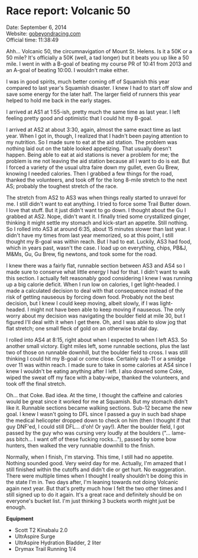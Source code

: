 # Race report: Volcanic 50

Date: September 6, 2014  
Website: [gobeyondracing.com](https://gobeyondracing.com/races/volcanic-50/)  
Official time: 11:38:49

Ahh... Volcanic 50, the circumnavigation of Mount St. Helens.
Is it a 50K or a 50 mile? It's officially a 50K (well, a tad longer) but it beats you up like a 50 mile.
I went in with a B-goal of beating my course PR of 10:41 from 2013 and an A-goal of beating 10:00.
I wouldn't make either.

I was in good spirits, much better coming off of Squamish this year compared to last year's Squamish disaster.
I knew I had to start off slow and save some energy for the later half.
The larger field of runners this year helped to hold me back in the early stages.

I arrived at AS1 at 1:55-ish, pretty much the same time as last year.
I left feeling pretty good and optimistic that I could hit my B-goal.

I arrived at AS2 at about 3:30, again, almost the same exact time as last year.
When I got in, though, I realized that I hadn't been paying attention to my nutrition.
So I made sure to eat at the aid station.
The problem was nothing laid out on the table looked appetizing.
That usually doesn't happen.
Being able to eat at aid stations is never a problem for me; the problem is me not leaving the aid station because all I want to do is eat.
But I forced a variety of the usual ultra faire down my gullet, even Gu Brew, knowing I needed calories.
Then I grabbed a few things for the road, thanked the volunteers, and took off for the long 8-mile stretch to the next AS; probably the toughest stretch of the race.

The stretch from AS2 to AS3 was when things really started to unravel for me.
I still didn't want to eat anything.
I tried to force some Trail Butter down.
I love that stuff.
But it just didn't want to go down.
I thought about the Gu I grabbed at AS2.
Nope, didn't want it.
I finally tried some crystallized ginger, thinking it might settle my stomach and kick-start an appetite.
Still nothing.
So I rolled into AS3 at around 6:35, about 15 minutes slower than last year.
I didn't have my times from last year memorized, so at this point, I still thought my B-goal was within reach.
But I had to eat.
Luckily, AS3 had food, which in years past, wasn't the case.
I load up on everything, chips, PB&J, M&Ms, Gu, Gu Brew, fig newtons, and took some for the road.

I knew there was a fairly flat, runnable section between AS3 and AS4 so I made sure to conserve what little energy I had for that.
I didn't want to walk this section.
I actually felt reasonably good considering I knew I was running up a big calorie deficit.
When I run low on calories, I get light-headed.
I made a calculated decision to deal with that consequence instead of the risk of getting nauseous by forcing down food.
Probably not the best decision, but I knew I could keep moving, albeit slowly, if I was light-headed.
I might not have been able to keep moving if nauseous.
The only worry about my decision was navigating the boulder field at mile 30, but I figured I'll deal with it when I get there.
Oh, and I was able to slow jog that flat stretch; one small fleck of gold on an otherwise brutal day.

I rolled into AS4 at 8:15, right about when I expected to when I left AS3.
So another small victory.
Eight miles left, some runnable sections, plus the last two of those on runnable downhill, but the boulder field to cross.
I was still thinking I could hit my B-goal or come close.
Certainly sub-11 or a smidge over 11 was within reach.
I made sure to take in some calories at AS4 since I knew I wouldn't be eating anything after I left.
I also downed some Coke, wiped the sweat off my face with a baby-wipe, thanked the volunteers, and took off the final stretch.

Oh... that Coke.
Bad idea.
At the time, I thought the caffeine and calories would be great since it worked for me at Squamish.
But my stomach didn't like it.
Runnable sections became walking sections.
Sub-12 became the new goal.
I knew I wasn't going to DFL since I passed a guy in such bad shape the medical helicopter dropped down to check on him (then I thought if that guy DNF'ed, I could still DFL... d'oh! Or yay!).
After the boulder field, I got passed by the guy who was cursing very loudly at the boulders ("... lame-ass bitch... I want off of these fucking rocks..."), passed by some bow hunters, then walked the very runnable downhill to the finish.

Normally, when I finish, I'm starving.
This time, I still had no appetite.
Nothing sounded good.
Very weird day for me.
Actually, I'm amazed that I still finished within the cutoffs and didn't die or get hurt.
No exaggeration.
There were multiple times when I thought I really shouldn't be doing this in the state I'm in.
Two days after, I'm leaning towards not doing Volcanic again next year.
But that's pretty much how I felt the two other times and I still signed up to do it again.
It's a great race and definitely should be on everyone's bucket list.
I'm just thinking 3 buckets worth might just be enough.

**Equipment**

* Scott T2 Kinabalu 2.0
* UltrAspire Surge
* UltrAspire Hydration Bladder, 2 liter
* Drymax Trail Running 1/4
